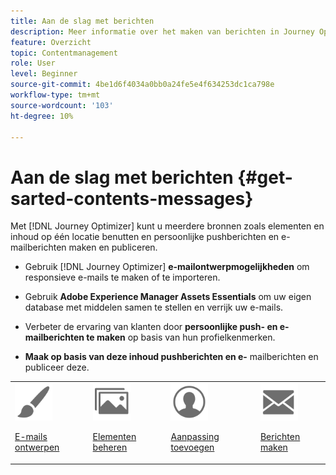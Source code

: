```yaml
---
title: Aan de slag met berichten
description: Meer informatie over het maken van berichten in Journey Optimizer
feature: Overzicht
topic: Contentmanagement
role: User
level: Beginner
source-git-commit: 4be1d6f4034a0bb0a24fe5e4f634253dc1ca798e
workflow-type: tm+mt
source-wordcount: '103'
ht-degree: 10%

---
```


# Aan de slag met berichten {#get-sarted-contents-messages}

Met [!DNL Journey Optimizer] kunt u meerdere bronnen zoals elementen en inhoud op één locatie benutten en persoonlijke pushberichten en e-mailberichten maken en publiceren.

* Gebruik [!DNL Journey Optimizer] **e-mailontwerpmogelijkheden** om responsieve e-mails te maken of te importeren.

* Gebruik **Adobe Experience Manager Assets Essentials** om uw eigen database met middelen samen te stellen en verrijk uw e-mails.

* Verbeter de ervaring van klanten door **persoonlijke push- en e-mailberichten te maken** op basis van hun profielkenmerken.

* **Maak op basis van deze inhoud pushberichten en e-** mailberichten en publiceer deze.

<table>
<tr>
<td><img src="assets/do-not-localize/icon_design.svg" width="60px"><p><a href="design-emails.md">E-mails ontwerpen</a></p></td>
<td><img src="assets/do-not-localize/icon_assets.svg" width="60px"><p><a href="assets-essentials.md">Elementen beheren</a></p></td>
<td><img src="assets/do-not-localize/icon_personalization.svg" width="60px"><p><a href="personalization/personalize.md">Aanpassing toevoegen</a></p></td>
<td><img src="assets/do-not-localize/icon_messages.svg" width="60px"><p><a href="create-message.md">Berichten maken</a></p></td></tr>
</table>
